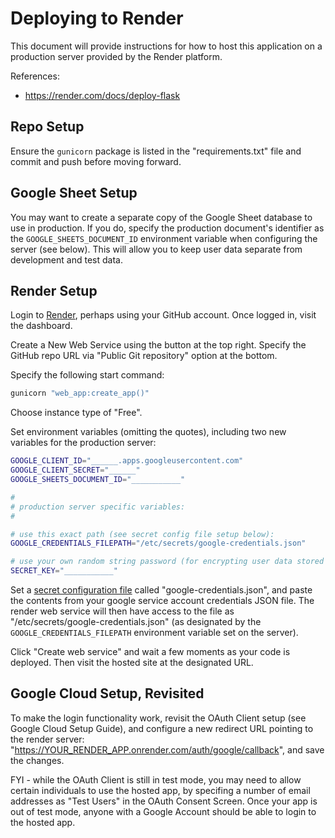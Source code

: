 # Deploying to Render

This document will provide instructions for how to host this application on a production server provided by the Render platform.

References:

  + https://render.com/docs/deploy-flask

## Repo Setup

Ensure the `gunicorn` package is listed in the "requirements.txt" file and commit and push before moving forward.

## Google Sheet Setup

You may want to create a separate copy of the Google Sheet database to use in production. If you do, specify the production document's identifier as the `GOOGLE_SHEETS_DOCUMENT_ID` environment variable when configuring the server (see below). This will allow you to keep user data separate from development and test data.


## Render Setup

Login to [Render](https://dashboard.render.com), perhaps using your GitHub account. Once logged in, visit the dashboard.

Create a New Web Service using the button at the top right. Specify the GitHub repo URL via "Public Git repository" option at the bottom.

Specify the following start command:

```sh
gunicorn "web_app:create_app()"
```

Choose instance type of "Free".

Set environment variables (omitting the quotes), including two new variables for the production server:

```sh
GOOGLE_CLIENT_ID="______.apps.googleusercontent.com"
GOOGLE_CLIENT_SECRET="______"
GOOGLE_SHEETS_DOCUMENT_ID="___________"

#
# production server specific variables:
#

# use this exact path (see secret config file setup below):
GOOGLE_CREDENTIALS_FILEPATH="/etc/secrets/google-credentials.json"

# use your own random string password (for encrypting user data stored in the session)
SECRET_KEY="___________"
```

Set a [secret configuration file](https://community.render.com/t/using-google-application-credentials-json/6885) called "google-credentials.json", and paste the contents from your google service account credentials JSON file. The render web service will then have access to the file as "/etc/secrets/google-credentials.json" (as designated by the `GOOGLE_CREDENTIALS_FILEPATH` environment variable set on the server).

Click "Create web service" and wait a few moments as your code is deployed. Then visit the hosted site at the designated URL.

## Google Cloud Setup, Revisited

To make the login functionality work, revisit the OAuth Client setup (see Google Cloud Setup Guide), and configure a new redirect URL pointing to the render server: "https://YOUR_RENDER_APP.onrender.com/auth/google/callback", and save the changes.

FYI - while the OAuth Client is still in test mode, you may need to allow certain individuals to use the hosted app, by specifing a number of email addresses as "Test Users" in the OAuth Consent Screen. Once your app is out of test mode, anyone with a Google Account should be able to login to the hosted app.
